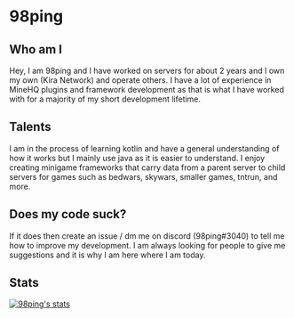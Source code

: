 # 98ping

## Who am I
Hey, I am 98ping and I have worked on servers for about 2 years and I own my own (Kira Network) and operate others. I have a lot of experience in MineHQ plugins and framework development as that is what I have worked with for a majority of my short development lifetime.

## Talents
I am in the process of learning kotlin and have a general understanding of how it works but I mainly use java as it is easier to understand. I enjoy creating minigame frameworks that carry data from a parent server to child servers for games such as bedwars, skywars, smaller games, tntrun, and more. 

## Does my code suck?
If it does then create an issue / dm me on discord (98ping#3040) to tell me how to improve my development. I am always looking for people to give me suggestions and it is why I am here where I am today.

## Stats
[![98ping's stats](https://github-readme-stats.vercel.app/api?username=98ping)](https://github.com/anuraghazra/github-readme-stats)
